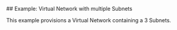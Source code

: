 ## Example: Virtual Network with multiple Subnets

This example provisions a Virtual Network containing a 3 Subnets.
